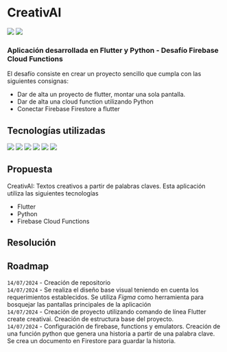 # CreativAI
![](https://img.shields.io/badge/Dart-0175C2?style=for-the-badge&logo=dart&logoColor=white)
![](https://img.shields.io/badge/Flutter-02569B?style=for-the-badge&logo=flutter&logoColor=white)

### Aplicación desarrollada en Flutter y Python - Desafío Firebase Cloud Functions
El desafío consiste en crear un proyecto sencillo que cumpla con las siguientes consignas:

- Dar de alta un proyecto de flutter, montar una sola pantalla.
- Dar de alta una cloud function utilizando Python
- Conectar Firebase Firestore a flutter

## Tecnologías utilizadas
![](https://img.shields.io/badge/Dart-0175C2?style=for-the-badge&logo=dart&logoColor=white)
![](https://img.shields.io/badge/Flutter-02569B?style=for-the-badge&logo=flutter&logoColor=white)
![](https://img.shields.io/badge/Python-14354C?style=for-the-badge&logo=python&logoColor=white)
![](https://img.shields.io/badge/VSCode-0078D4?style=for-the-badge&logo=visual%20studio%20code&logoColor=white)
![](https://img.shields.io/badge/Figma-F24E1E?style=for-the-badge&logo=figma&logoColor=white)
![](https://img.shields.io/badge/Firebase-F24E1E?style=for-the-badge&logo=firebase&logoColor=white)

## Propuesta
CreativAI: Textos creativos a partir de palabras claves. Esta aplicación utiliza las siguientes tecnologías
- Flutter
- Python
- Firebase Cloud Functions

## Resolución

## Roadmap
`14/07/2024` - Creación de repositorio<br>
`14/07/2024` - Se realiza el diseño base visual teniendo en cuenta los requerimientos establecidos. Se utiliza *Figma* como herramienta para bosquejar las pantallas principales de la aplicación<br>
`14/07/2024` - Creación de proyecto utilizando comando de línea Flutter create creativai. Creación de estructura base del proyecto.<br>
`14/07/2024` - Configuración de firebase, functions y emulators. Creación de una función python que genera una historia a partir de una palabra clave. Se crea un documento en Firestore para guardar la historia.<br>